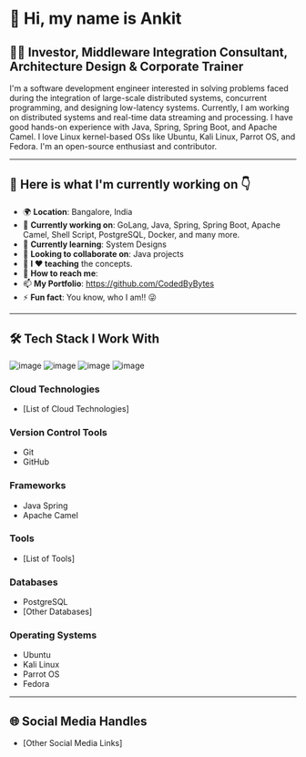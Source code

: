 # 👋 Hi, my name is Ankit  

## 🧑‍💼 Investor, Middleware Integration Consultant, Architecture Design & Corporate Trainer  

I'm a software development engineer interested in solving problems faced during the integration of large-scale distributed systems, concurrent programming, and designing low-latency systems. Currently, I am working on distributed systems and real-time data streaming and processing. I have good hands-on experience with Java, Spring, Spring Boot, and Apache Camel. I love Linux kernel-based OSs like Ubuntu, Kali Linux, Parrot OS, and Fedora. I'm an open-source enthusiast and contributor.  

---  

## 🌟 Here is what I'm currently working on 👇  

- 🌍 **Location**: Bangalore, India  
- 🔭 **Currently working on**: GoLang, Java, Spring, Spring Boot, Apache Camel, Shell Script, PostgreSQL, Docker, and many more.  
- 🌱 **Currently learning**: System Designs  
- 👯 **Looking to collaborate on**: Java projects  
- 📢 **I ❤️ teaching** the concepts.  
- 📧 **How to reach me**: 
- 📫 **My Portfolio**: https://github.com/CodedByBytes
- ⚡ **Fun fact**: You know, who I am!! 😜  

---  

## 🛠️ Tech Stack I Work With  
![image](https://github.com/user-attachments/assets/340156a1-15f7-47a3-911a-f2dcd2e754d1) ![image](https://github.com/user-attachments/assets/32f98fc2-9137-4f70-8ce4-6a7a9105d397) ![image](https://github.com/user-attachments/assets/37997482-f979-43b1-b676-2e4ab6a9e52e) ![image](https://github.com/user-attachments/assets/c52e3738-a75f-4f95-b6e4-1b4863630dc1)





### Cloud Technologies  
- [List of Cloud Technologies]  

### Version Control Tools  
- Git  
- GitHub  

### Frameworks  
- Java Spring  
- Apache Camel  

### Tools  
- [List of Tools]  

### Databases  
- PostgreSQL  
- [Other Databases]  

### Operating Systems  
- Ubuntu  
- Kali Linux  
- Parrot OS  
- Fedora  

---  

## 🌐 Social Media Handles  

- [Other Social Media Links]
